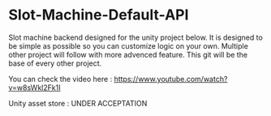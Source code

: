 # Slot-Machine-Default-API
Slot machine backend designed for the unity project below. It is designed to be simple as possible so you can customize logic on your own. Multiple other project will follow with more advenced feature. This git will be the base of every  other project.

You can check the video here : https://www.youtube.com/watch?v=w8sWkl2Fk1I 

Unity asset store : UNDER ACCEPTATION
